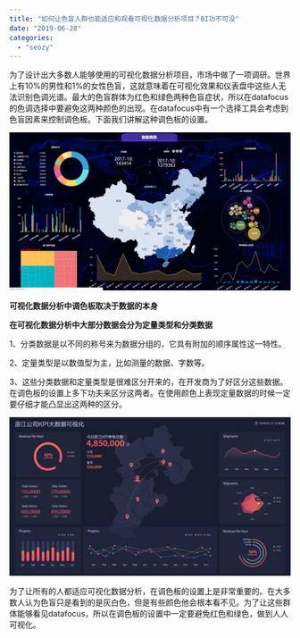 ```yaml
---
title: "如何让色盲人群也能适应和观看可视化数据分析项目？BI功不可没"
date: "2019-06-28"
categories: 
  - "seozy"
---
```


为了设计出大多数人能够使用的可视化数据分析项目，市场中做了一项调研。世界上有10%的男性和1%的女性色盲，这就意味着在可视化效果和仪表盘中这些人无法识别色调光谱。最大的色盲群体为红色和绿色两种色盲症状，所以在datafocus的色调选择中要避免这两种颜色的出现。在datafocus中有一个选择工具会考虑到色盲因素来控制调色板。下面我们讲解这种调色板的设置。

![](images/word-image-139-1024x575.png)

**可视化数据分析中调色板取决于数据的本身**

**在可视化数据分析中大部分数据会分为定量类型和分类数据**

1、分类数据是以不同的称号来为数据分组的，它具有附加的顺序属性这一特性。

2、定量类型是以数值型为主，比如测量的数据、字数等。

3、这些分类数据和定量类型是很难区分开来的，在开发商为了好区分这些数据。在调色板的设置上多下功夫来区分这两者。在使用颜色上表现定量数据的时候一定要仔细才能凸显出这两种的区分。

![](images/daping2-1-1024x576.png)

为了让所有的人都适应可视化数据分析，在调色板的设置上是非常重要的。在大多数人认为色盲只是看到的是灰白色，但是有些颜色他会根本看不见。为了让这些群体能够看见datafocus，所以在调色板的设置中一定要避免红色和绿色，做到人人可视化。
